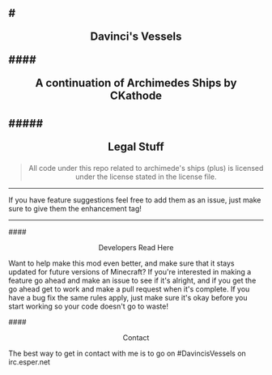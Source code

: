 #<p style='text-align: center;'>Davinci's Vessels</p>
####<p style='text-align: center;'>A continuation of Archimedes Ships by CKathode</p>
---


#####<p style='text-align: center;'>Legal Stuff</p>
---
><p style='text-align: center;'>All code under this repo related to archimede's ships (plus) is licensed under the license stated in the license file.</p>

---

If you have feature suggestions feel free to add them as an issue, just make sure to give them the enhancement tag!

---

####<p style='text-align: center;'>Developers Read Here</p>

Want to help make this mod even better, and make sure that it stays updated for future versions of Minecraft? If you're interested in making a feature go ahead and make an issue to see if it's alright, and if you get the go ahead get to work and make a pull request when it's complete. If you have a bug fix the same rules apply, just make sure it's okay before you start working so your code doesn't go to waste!

####<p style='text-align: center;'>Contact</p>

The best way to get in contact with me is to go on #DavincisVessels on irc.esper.net

